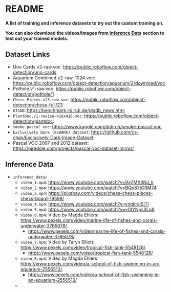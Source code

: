 # README



**A list of training and inference datasets to try out the custom training on.**

**You can also download the videos/images from [Inference Data](#Inference-Data) section to test out your trained models.**



## Dataset Links 

* Uno Cards.v2-raw.voc: https://public.roboflow.com/object-detection/uno-cards
* Aquarium Combined.v2-raw-1024.voc: https://public.roboflow.com/object-detection/aquarium/2/download/voc
* Pothole.v1-raw.voc: https://public.roboflow.com/object-detection/pothole/1
* `Chess Pieces.v23-raw.voc`: https://public.roboflow.com/object-detection/chess-full/23
* `GTSDB`: https://benchmark.ini.rub.de/gtsdb_news.html
* `PlantDoc.v1-resize-416x416.voc`: https://public.roboflow.com/object-detection/plantdoc.
* `smoke_pascal_voc`: https://www.kaggle.com/didiruh/smoke-pascal-voc.
* `Exclusively Dark (ExDARK) dataset`: https://github.com/cs-chan/Exclusively-Dark-Image-Dataset.
* Pascal VOC 2007 and 2012 dataset: https://pjreddie.com/projects/pascal-voc-dataset-mirror/



## Inference Data

* `inference_data/`
  * `video_1.mp4`: https://www.youtube.com/watch?v=9xj1MX4NJ_k
  * `video_2.mp4`: https://www.youtube.com/watch?v=BQo87tGRM74
  * `video_3.mp4`: https://pixabay.com/videos/chess-chess-pieces-chess-board-19598/
  * `video_4.mp4`: https://www.youtube.com/watch?v=vnqkraiSiTI
  * `video_5.mp4`: https://www.youtube.com/watch?v=yOlYNps3Lq8
  * `video_6.mp4`: Video by Magda Ehlers: https://www.pexels.com/video/marine-life-of-fishes-and-corals-underwater-3765078/.
    * https://www.pexels.com/video/marine-life-of-fishes-and-corals-underwater-3765078/.
  * `video_7.mp4`: Video by Taryn Elliott: https://www.pexels.com/video/tropical-fish-tank-5548128/.
    * https://www.pexels.com/video/tropical-fish-tank-5548128/
  * `video_8.mp4`: Video by Magda Ehlers: https://www.pexels.com/video/a-school-of-fish-swimming-in-an-aquarium-2556513/.
    * https://www.pexels.com/video/a-school-of-fish-swimming-in-an-aquarium-2556513/
  * 